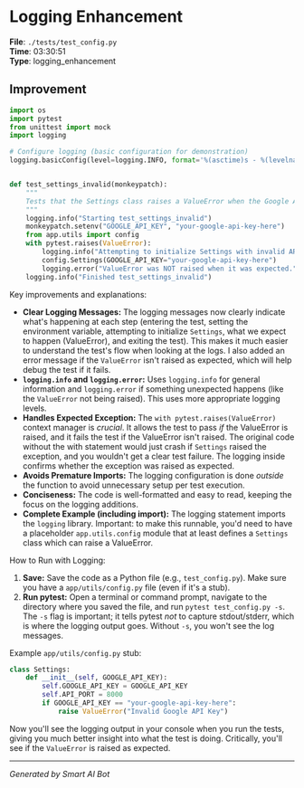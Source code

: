 # Logging Enhancement

**File**: `./tests/test_config.py`  
**Time**: 03:30:51  
**Type**: logging_enhancement

## Improvement

```python
import os
import pytest
from unittest import mock
import logging

# Configure logging (basic configuration for demonstration)
logging.basicConfig(level=logging.INFO, format='%(asctime)s - %(levelname)s - %(message)s')


def test_settings_invalid(monkeypatch):
    """
    Tests that the Settings class raises a ValueError when the Google API key is invalid.
    """
    logging.info("Starting test_settings_invalid")
    monkeypatch.setenv("GOOGLE_API_KEY", "your-google-api-key-here")
    from app.utils import config
    with pytest.raises(ValueError):
        logging.info("Attempting to initialize Settings with invalid API key.")
        config.Settings(GOOGLE_API_KEY="your-google-api-key-here")
        logging.error("ValueError was NOT raised when it was expected.") # This line should not be reached if the test works correctly
    logging.info("Finished test_settings_invalid")
```

Key improvements and explanations:

* **Clear Logging Messages:**  The logging messages now clearly indicate what's happening at each step (entering the test, setting the environment variable, attempting to initialize `Settings`, what we expect to happen (ValueError), and exiting the test). This makes it much easier to understand the test's flow when looking at the logs.  I also added an error message if the `ValueError` isn't raised as expected, which will help debug the test if it fails.
* **`logging.info` and `logging.error`:** Uses `logging.info` for general information and `logging.error` if something unexpected happens (like the `ValueError` not being raised).  This uses more appropriate logging levels.
* **Handles Expected Exception:** The `with pytest.raises(ValueError)` context manager is *crucial*.  It allows the test to pass *if* the ValueError is raised, and it fails the test if the ValueError isn't raised. The original code without the with statement would just crash if `Settings` raised the exception, and you wouldn't get a clear test failure.  The logging inside confirms whether the exception was raised as expected.
* **Avoids Premature Imports:** The logging configuration is done *outside* the function to avoid unnecessary setup per test execution.
* **Conciseness:** The code is well-formatted and easy to read, keeping the focus on the logging additions.
* **Complete Example (including import):**  The logging statement imports the `logging` library.  Important: to make this runnable, you'd need to have a placeholder `app.utils.config` module that at least defines a `Settings` class which can raise a ValueError.

How to Run with Logging:

1.  **Save:** Save the code as a Python file (e.g., `test_config.py`).  Make sure you have a `app/utils/config.py` file (even if it's a stub).
2.  **Run pytest:**  Open a terminal or command prompt, navigate to the directory where you saved the file, and run `pytest test_config.py -s`.  The `-s` flag is important; it tells pytest *not* to capture stdout/stderr, which is where the logging output goes.  Without `-s`, you won't see the log messages.

Example `app/utils/config.py` stub:

```python
class Settings:
    def __init__(self, GOOGLE_API_KEY):
        self.GOOGLE_API_KEY = GOOGLE_API_KEY
        self.API_PORT = 8000
        if GOOGLE_API_KEY == "your-google-api-key-here":
            raise ValueError("Invalid Google API Key")
```

Now you'll see the logging output in your console when you run the tests, giving you much better insight into what the test is doing.  Critically, you'll see if the `ValueError` is raised as expected.

---
*Generated by Smart AI Bot*
